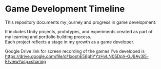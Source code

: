 # Game Development Timeline

This repository documents my journey and progress in game development.

It includes Unity projects, prototypes, and experiments created as part of my learning and portfolio building process.  
Each project reflects a stage in my growth as a game developer.

Google Drive link for screen recording of the games I've developed is https://drive.google.com/file/d/1xoohE56phYYzHvLN05Dph-GJ9Ay3i5-E/view?usp=sharing